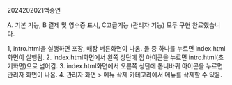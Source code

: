 2024202021백승연 

A. 기본 기능, B 결제 및 영수증 표시, C고급기능 (관리자 기능) 모두 구현 완료했습니다.

1, intro.html을 실행하면 포장, 매장 버튼화면이 나옴. 둘 중 하나를 누르면 index.html화면이 실행됨.
2. index.html화면에서 왼쪽 상단에 집 아이콘을 누르면 intro.html(초기화면)으로 넘어감.
3. index.html화면에서 오른쪽 상단에 톱니바퀴 아이콘을 누르면 관리자 화면이 나옴.
4. 관리자 화면 > 메뉴 삭제 카테고리에서 메뉴를 삭제할 수 있음. 
